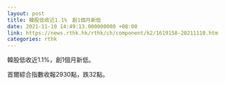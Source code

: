 ```yaml
---
layout: post
title: 韓股低收近1.1%　創1個月新低
date: 2021-11-10 14:49:13.000000000 +08:00
link: https://news.rthk.hk/rthk/ch/component/k2/1619158-20211110.htm
categories: rthk
---
```


韓股低收近1.1%，創1個月新低。

首爾綜合指數收報2930點，跌32點。
